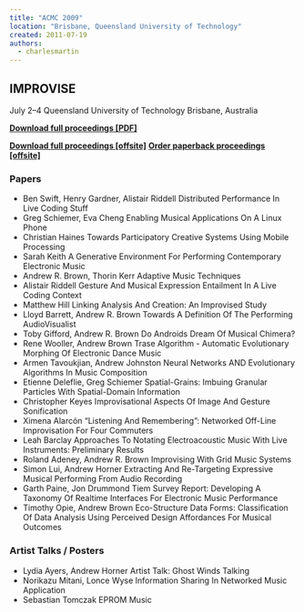 ```yaml
---
title: "ACMC 2009"
location: "Brisbane, Queensland University of Technology"
created: 2011-07-19
authors: 
  - charlesmartin
---
```


## **IMPROVISE**

July 2–4 Queensland University of Technology Brisbane, Australia

**[Download full proceedings \[PDF\]](assets/ACMC09.pdf)**

**[Download full proceedings \[offsite\]](http://www.lulu.com/content/content_download_redirect.php?contentId=10956682&version=1)** **[Order paperback proceedings \[offsite\]](http://www.lulu.com/commerce/index.php?fBuyProduct=16264878&productTrackingContext=search_results/search_shelf/center/5)**

### **Papers**

- Ben Swift, Henry Gardner, Alistair Riddell Distributed Performance In Live Coding Stuff
- Greg Schiemer, Eva Cheng Enabling Musical Applications On A Linux Phone
- Christian Haines Towards Participatory Creative Systems Using Mobile Processing
- Sarah Keith A Generative Environment For Performing Contemporary Electronic Music
- Andrew R. Brown, Thorin Kerr Adaptive Music Techniques
- Alistair Riddell Gesture And Musical Expression Entailment In A Live Coding Context
- Matthew Hill Linking Analysis And Creation: An Improvised Study
- Lloyd Barrett, Andrew R. Brown Towards A Definition Of The Performing AudioVisualist
- Toby Gifford, Andrew R. Brown Do Androids Dream Of Musical Chimera?
- Rene Wooller, Andrew Brown Trase Algorithm - Automatic Evolutionary Morphing Of Electronic Dance Music
- Armen Tavoukjian, Andrew Johnston Neural Networks AND Evolutionary Algorithms In Music Composition
- Etienne Deleflie, Greg Schiemer Spatial-Grains: Imbuing Granular Particles With Spatial-Domain Information
- Christopher Keyes Improvisational Aspects Of Image And Gesture Sonification
- Ximena Alarcón “Listening And Remembering”: Networked Off-Line Improvisation For Four Commuters
- Leah Barclay Approaches To Notating Electroacoustic Music With Live Instruments: Preliminary Results
- Roland Adeney, Andrew R. Brown Improvising With Grid Music Systems
- Simon Lui, Andrew Horner Extracting And Re-Targeting Expressive Musical Performing From Audio Recording
- Garth Paine, Jon Drummond Tiem Survey Report: Developing A Taxonomy Of Realtime Interfaces For Electronic Music Performance
- Timothy Opie, Andrew Brown Eco-Structure Data Forms: Classification Of Data Analysis Using Perceived Design Affordances For Musical Outcomes

### **Artist Talks / Posters**

- Lydia Ayers, Andrew Horner Artist Talk: Ghost Winds Talking
- Norikazu Mitani, Lonce Wyse Information Sharing In Networked Music Application
- Sebastian Tomczak EPROM Music

